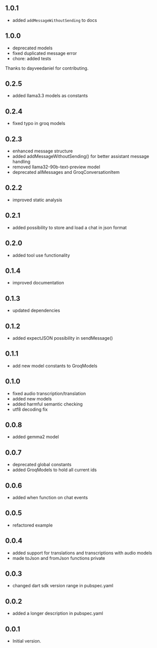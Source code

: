 ## 1.0.1

- added `addMessageWithoutSending` to docs

## 1.0.0

- deprecated models
- fixed duplicated message error
- chore: added tests

Thanks to dayveedaniel for contributing.

## 0.2.5

- added llama3.3 models as constants

## 0.2.4

- fixed typo in groq models

## 0.2.3

- enhanced message structure
- added addMessageWithoutSending() for better assistant message handling
- removed llama32-90b-text-preview model
- deprecated allMessages and GroqConversationItem

## 0.2.2

- improved static analysis

## 0.2.1

- added possibility to store and load a chat in json format

## 0.2.0

- added tool use functionality

## 0.1.4

- improved documentation

## 0.1.3

- updated dependencies

## 0.1.2

- added expectJSON possibility in sendMessage()

## 0.1.1

- add new model constants to GroqModels

## 0.1.0

- fixed audio transcription/translation
- added new models
- added harmful semantic checking
- utf8 decoding fix

## 0.0.8

- added gemma2 model

## 0.0.7

- deprecated global constants
- added GroqModels to hold all current ids

## 0.0.6

- added when function on chat events

## 0.0.5

- refactored example

## 0.0.4

- added support for translations and transcriptions with audio models
- made toJson and fromJson functions private

## 0.0.3

- changed dart sdk version range in pubspec.yaml

## 0.0.2

- added a longer description in pubspec.yaml

## 0.0.1

- Initial version.
